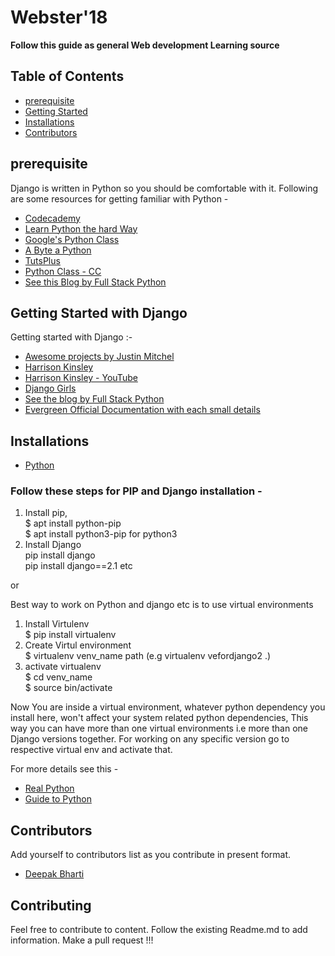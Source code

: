 # Webster'18

__Follow this guide as general Web development Learning source__

## Table of Contents
- [prerequisite](#prerequisite)
- [Getting Started](#getting-started-with-django)
- [Installations](#installations)
- [Contributors](#contributors)

## prerequisite
Django is written in Python so you should be comfortable with it. Following are some resources for getting familiar with Python -

* [Codecademy](https://www.codecademy.com/learn/python)
* [Learn Python the hard Way](https://learnpythonthehardway.org/book/)
* [Google's Python Class](https://developers.google.com/edu/python/)
* [A Byte a Python](https://python.swaroopch.com/)
* [TutsPlus](https://code.tutsplus.com/articles/the-best-way-to-learn-python--net-26288)
* [Python Class - CC](./../Python/2018_03_27_Python-Class-2/)
* [See this Blog by Full Stack Python](https://www.fullstackpython.com/best-python-resources.html)

## Getting Started with Django
Getting started with Django :-

* [Awesome projects by Justin Mitchel](https://www.codingforentrepreneurs.com/projects/)
* [Harrison Kinsley](https://pythonprogramming.net/)
* [Harrison Kinsley - YouTube](https://www.youtube.com/user/sentdex/playlists)
* [Django Girls](https://tutorial.djangogirls.org/en/)
* [See the blog by Full Stack Python](https://www.fullstackpython.com/django.html)
* [Evergreen Official Documentation with each small details](https://docs.djangoproject.com/en/2.1/)

## Installations
* [Python](https://www.python.org/downloads/) <br>

### Follow these steps for PIP and Django installation - 
1. Install pip,   <br>
    $ apt install python-pip <br> 
    $ apt install python3-pip  for python3 <br>
2. Install Django <br>
    pip install django <br>
    pip install django==2.1  etc <br>

or <br>

Best way to work on Python and django etc is to use virtual environments <br>

1. Install Virtulenv <br>
    $ pip install virtualenv <br>
2. Create Virtul environment <br>
    $ virtualenv venv_name path (e.g virtualenv vefordjango2 .) <br>
3. activate virtualenv <br>
    $ cd venv_name <br>
    $ source bin/activate <br>

Now You are inside a virtual environment, whatever python dependency you install here, won't affect your system related python dependencies, This way you can have more than one virtual environments i.e more than one Django versions together. For working on any specific version go to respective virtual env and activate that.<br>

For more details see this - 

* [Real Python](https://realpython.com/python-virtual-environments-a-primer/)
* [Guide to Python](https://docs.python-guide.org/dev/virtualenvs/)

## Contributors
 Add yourself to contributors list as you contribute in present format.

* [Deepak Bharti](https://github.com/dbads)


## Contributing
Feel free to contribute to content. Follow the existing Readme.md to add information. Make a pull request !!!
